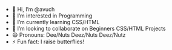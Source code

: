 - 👋 Hi, I’m @avuch
- 👀 I’m interested in Programming
- 🌱 I’m currently learning CSS/HTML
- 💞️ I’m looking to collaborate on Beginners CSS/HTML Projects
- 😄 Pronouns: Dee/Nuts Deez/Nuts Deez/Nutz
- ⚡ Fun fact: I raise butterflies! 

<!---
avuch/avuch is a ✨ special ✨ repository because its `README.md` (this file) appears on your GitHub profile.
You can click the Preview link to take a look at your changes.
--->
